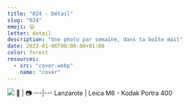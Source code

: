 ```yaml
---
title: "024 - Détail"
slug: "024"
emoji: 😃
letter: detail
description: "Une photo par semaine, dans ta boîte mail"
date: 2023-01-06T00:00:00+01:00
color: forest
resources:
  - src: "cover.webp"
    name: "cover"
---
```

![](cover)
📍 | 📷
---|---
Lanzarote | Leica M6 - Kodak Portra 400
